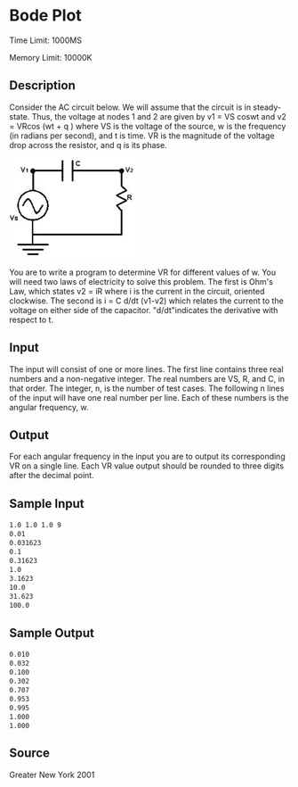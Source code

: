 # Bode Plot

Time Limit: 1000MS

Memory Limit: 10000K


## Description

Consider the AC circuit below. We will assume that the circuit is in steady-state. Thus, the voltage at nodes 1 and 2 are given by v1 = VS coswt and v2 = VRcos (wt + q ) where VS is the voltage of the source, w is the frequency (in radians per second), and t is time. VR is the magnitude of the voltage drop across the resistor, and q is its phase.

![](bode.jpg)

You are to write a program to determine VR for different values of w. You will need two laws of electricity to solve this problem. The first is Ohm's Law, which states v2 = iR where i is the current in the circuit, oriented clockwise. The second is i = C d/dt (v1-v2) which relates the current to the voltage on either side of the capacitor. "d/dt"indicates the derivative with respect to t.


## Input

The input will consist of one or more lines. The first line contains three real numbers and a non-negative integer. The real numbers are VS, R, and C, in that order. The integer, n, is the number of test cases. The following n lines of the input will have one real number per line. Each of these numbers is the angular frequency, w.


## Output

For each angular frequency in the input you are to output its corresponding VR on a single line. Each VR value output should be rounded to three digits after the decimal point.


## Sample Input

```
1.0 1.0 1.0 9
0.01
0.031623
0.1
0.31623
1.0
3.1623
10.0
31.623
100.0
```


## Sample Output

```
0.010
0.032
0.100
0.302
0.707
0.953
0.995
1.000
1.000
```


## Source

Greater New York 2001
